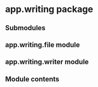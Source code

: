 # app.writing package

## Submodules

## app.writing.file module

## app.writing.writer module

## Module contents
